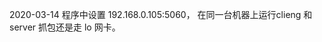 2020-03-14
程序中设置 192.168.0.105:5060， 在同一台机器上运行clieng 和 server 抓包还是走 lo 网卡。




























